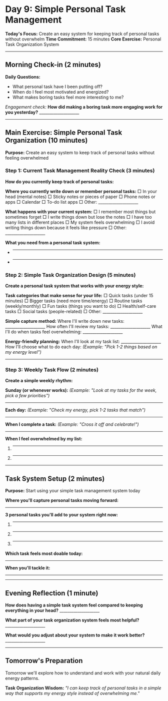 # Day 9: Simple Personal Task Management

**Today's Focus:** Create an easy system for keeping track of personal tasks without overwhelm
**Time Commitment:** 15 minutes
**Core Exercise:** Personal Task Organization System

---

## Morning Check-in (2 minutes)

**Daily Questions:**
- What personal task have I been putting off?
- When do I feel most motivated and energized?
- What makes boring tasks feel more interesting to me?

*Engagement check:*
**How did making a boring task more engaging work for you yesterday?** ____________________

---

## Main Exercise: Simple Personal Task Organization (10 minutes)

**Purpose:** Create an easy system to keep track of personal tasks without feeling overwhelmed

### Step 1: Current Task Management Reality Check (3 minutes)

**How do you currently keep track of personal tasks:**

**Where you currently write down or remember personal tasks:**
□ In your head (mental notes)
□ Sticky notes or pieces of paper
□ Phone notes or apps
□ Calendar
□ To-do list apps
□ Other: ____________________

**What happens with your current system:**
□ I remember most things but sometimes forget
□ I write things down but lose the notes
□ I have too many lists in different places
□ My system feels overwhelming
□ I avoid writing things down because it feels like pressure
□ Other: ____________________

**What you need from a personal task system:**
- ____________________
- ____________________

### Step 2: Simple Task Organization Design (5 minutes)

**Create a personal task system that works with your energy style:**

**Task categories that make sense for your life:**
□ Quick tasks (under 15 minutes)
□ Bigger tasks (need more time/energy)
□ Routine tasks (weekly/monthly)
□ Fun tasks (things you want to do)
□ Health/self-care tasks
□ Social tasks (people-related)
□ Other: ____________________

**Simple capture method:**
Where I'll write down new tasks: ____________________
How often I'll review my tasks: ____________________
What I'll do when tasks feel overwhelming: ____________________

**Energy-friendly planning:**
When I'll look at my task list: ____________________
How I'll choose what to do each day: *(Example: "Pick 1-2 things based on my energy level")*
____________________

### Step 3: Weekly Task Flow (2 minutes)

**Create a simple weekly rhythm:**

**Sunday (or whenever works):** *(Example: "Look at my tasks for the week, pick a few priorities")*
____________________

**Each day:** *(Example: "Check my energy, pick 1-2 tasks that match")*
____________________

**When I complete a task:** *(Example: "Cross it off and celebrate!")*
____________________

**When I feel overwhelmed by my list:**
1. ____________________
2. ____________________

---

## Task System Setup (2 minutes)

**Purpose:** Start using your simple task management system today

**Where you'll capture personal tasks moving forward:**
____________________

**3 personal tasks you'll add to your system right now:**
1. ____________________
2. ____________________
3. ____________________

**Which task feels most doable today:**
____________________

**When you'll tackle it:**
____________________

---

## Evening Reflection (1 minute)

**How does having a simple task system feel compared to keeping everything in your head?** ____________________

**What part of your task organization system feels most helpful?** ____________________

**What would you adjust about your system to make it work better?** ____________________

---

## Tomorrow's Preparation
Tomorrow we'll explore how to understand and work with your natural daily energy patterns.

**Task Organization Wisdom:**
*"I can keep track of personal tasks in a simple way that supports my energy style instead of overwhelming me."*